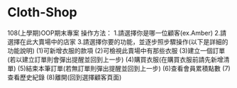 # Cloth-Shop
108(上學期)OOP期末專案
操作方法：
1.請選擇你是哪一位顧客(ex.Amber)
2.請選擇在此大賣場中的店家
3.請選擇你要的功能，並逐步照步驟操作(以下是詳細的功能說明)
  (1)可新增衣服的款項
  (2)可檢視此賣場中有那些衣服
  (3)建立一個訂單(若以建立訂單則會彈出提醒並回到上一步)
  (4)購買衣服(在購買衣服前請先新增清單)
  (5)結束本筆訂單(若無訂單則彈出提醒並回到上一步)
  (6)查看會員累積點數
  (7)查看歷史紀錄
  (8)離開(回到選擇顧客頁面)
